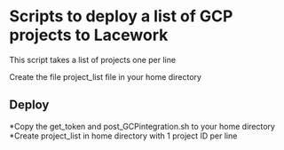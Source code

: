 # Scripts to deploy a list of GCP projects to Lacework

This script takes a list of projects one per line

Create the file project_list file in your home directory

## Deploy
*Copy the get_token and post_GCPintegration.sh to your home directory
*Create project_list in home directory with 1 project ID per line
